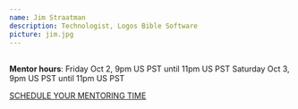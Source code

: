 ```yaml
---
name: Jim Straatman
description: Technologist, Logos Bible Software
picture: jim.jpg
---
```


<br>
<b>Mentor hours</b>: Friday Oct 2, 9pm US PST until 11pm US PST
Saturday Oct 3, 9pm US PST until 11pm US PST

<a class="button small special"  href="https://jimstraatman.youcanbook.me" target="_blank">SCHEDULE YOUR MENTORING TIME</a>
</b>
